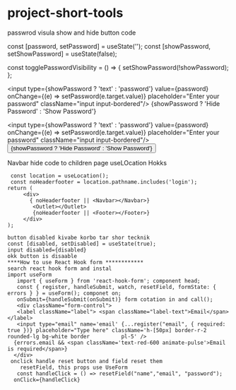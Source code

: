 # project-short-tools
passwrod visula show and hide button code 
 
   const [password, setPassword] = useState(''); const [showPassword, setShowPassword] = useState(false);

const togglePasswordVisibility = () => { setShowPassword(!showPassword); };

<input type={showPassword ? 'text' : 'password'} value={password} onChange={(e) => setPassword(e.target.value)} placeholder="Enter your password" className="input input-bordered"/> {showPassword ? 'Hide Password' : 'Show Password'}

 <input type={showPassword ? 'text' : 'password'} value={password} onChange={(e) => setPassword(e.target.value)} placeholder="Enter your password" 
 className="input input-bordered"/>
 <button onClick={togglePasswordVisibility}>{showPassword ? 'Hide Password' : 'Show Password'}</button>
 
 Navbar hide code to children page useLOcation Hokks
 
     const location = useLocation();
     const noHeaderfooter = location.pathname.includes('login');
    return (
         <div>
           { noHeaderfooter || <Navbar></Navbar>}
            <Outlet></Outlet>
            {noHeaderfooter || <Footer></Footer>}
         </div>
    );
    
    button disabled kivabe korbo tar shor tecknik 
    const [disabled, setDisabled] = useState(true);
    input disabled={disabled}
    okk button is disaable
    ****How to use React Hook form ************
    search react hook form and instal 
    import useForm 
       import { useForm } from 'react-hook-form'; component head;
       const { register, handleSubmit, watch, resetField, formState: { errors } } = useForm(); componet on;
       onSubmit={handleSubmit(onSubmit)} form cotation in and call();
       <div className="form-control">
       <label className="label"> <span className="label-text">Email</span></label>
       <input type="email" name='email' {...register("email", { required: true })} placeholder="Type here" className='h-[50px] border-r-2 rounded-lg bg-white border          pl-5' />
      {errors.email && <span className='text-red-600 animate-pulse'>Email is required</span>}
      </div>
     onclick handle reset button and field reset them
        resetField, this props use UseForm
       const handleClick = () => resetField("name","email", "password");
      onClick={handleClick}

